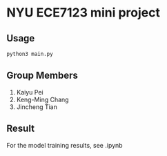 # NYU ECE7123 mini project

## Usage

```python
python3 main.py
```

## Group Members

1. Kaiyu Pei
2. Keng-Ming Chang
3. Jincheng Tian

## Result

For the model training results, see .ipynb
